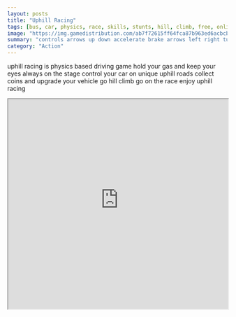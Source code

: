 ```yaml
---
layout: posts
title: "Uphill Racing"
tags: [bus, car, physics, race, skills, stunts, hill, climb, free, online, games, oyna, game, free, games, play, play, games]
image: "https://img.gamedistribution.com/ab7f72615ff64fca87b963ed6acbcb54-512x384.jpeg"
summary: "controls arrows up down accelerate brake arrows left right turn back forward  free online games oyna game free games play play games"
category: "Action"
---
```


uphill racing is physics based driving game hold your gas and keep your eyes always on the stage control your car on unique uphill roads collect coins and upgrade your vehicle go hill climb go on the race enjoy uphill racing

<iframe width="100%" height="480px;" src="https://html5.gamedistribution.com/ab7f72615ff64fca87b963ed6acbcb54/"></iframe>
